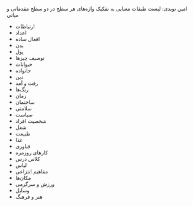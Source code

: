 امین نویدی: لیست طبقات معنایی به تفکیک واژه­‌های هر سطح
در دو سطح مقدماتی و میانی

- ارتباطات
- اعداد
- افعال ساده
- بدن
- پول
- توصیف چیزها
- حیوانات
- خانواده
- دین
- رفت و آمد
- رنگ‌ها
- زمان
- ساختمان
- سلامتی
- سیاست
- شخصیت افراد
- شغل
- طبیعت
- غذا
- فناوری
- کارهای روزمره
- کلاس درس
- لباس
- مفاهیم انتزاعی
- مکان‌ها
- ورزش و سرگرمی
- وسایل
- هنر و فرهنگ
